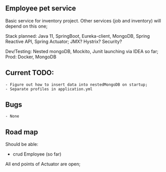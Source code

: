 Employee pet service
--------------------------------------
Basic service for inventory project.
Other services (job and inventory) will depend on this one;


Stack planned: Java 11, SpringBoot, Eureka-client, MongoDB, Spring Reactive API, Spring Actuator; 
JMX? Hystrix? Security?

Dev/Testing: Nested mongoDB, Mockito, Junit launching via IDEA so far;
Prod: Docker, MongoDB


Current TODO:
--------------------------------------
    - Figure out how to insert data into nestedMongoDB on startup;
    - Separate profiles in application.yml

Bugs
--------------------------------------
    - None

Road map
--------------------------------------
Should be able:

- crud Employee (so far)

All end points of Actuator are open;
